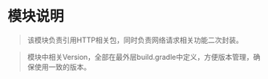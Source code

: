 # 模块说明
> 该模块负责引用HTTP相关包，同时负责网络请求相关功能二次封装。


> 模块中相关Version，全部在最外层build.gradle中定义，方便版本管理，确保使用一致的版本。

